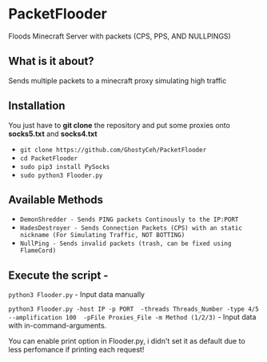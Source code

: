 # PacketFlooder
Floods Minecraft Server with packets (CPS, PPS, AND NULLPINGS)

## What is it about?
Sends multiple packets to a minecraft proxy simulating high traffic

## Installation

You just have to **git clone** the repository and put some proxies onto **socks5.txt** and **socks4.txt**

* `git clone https://github.com/GhostyCeh/PacketFlooder`
* `cd PacketFlooder`
* `sudo pip3 install PySocks`
* `sudo python3 Flooder.py`


## Available Methods
* `DemonShredder - Sends PING packets Continously to the IP:PORT`
* `HadesDestroyer - Sends Connection Packets (CPS) with an static nickname (For Simulating Traffic, NOT BOTTING)`
* `NullPing - Sends invalid packets (trash, can be fixed using FlameCord)`

## Execute the script -
`python3 Flooder.py` - Input data manually

`python3 Flooder.py -host IP -p PORT  -threads Threads_Number -type 4/5 --amplification 100  -pFile Proxies_File -m Method (1/2/3)` - Input data with in-command-arguments.

You can enable print option in Flooder.py, i didn't set it as default due to less perfomance if printing each request!
